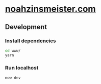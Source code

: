 # [noahzinsmeister.com](https://noahzinsmeister.com)

## Development
### Install dependencies
```bash
cd www/
yarn
```

### Run localhost
```bash
now dev
```
